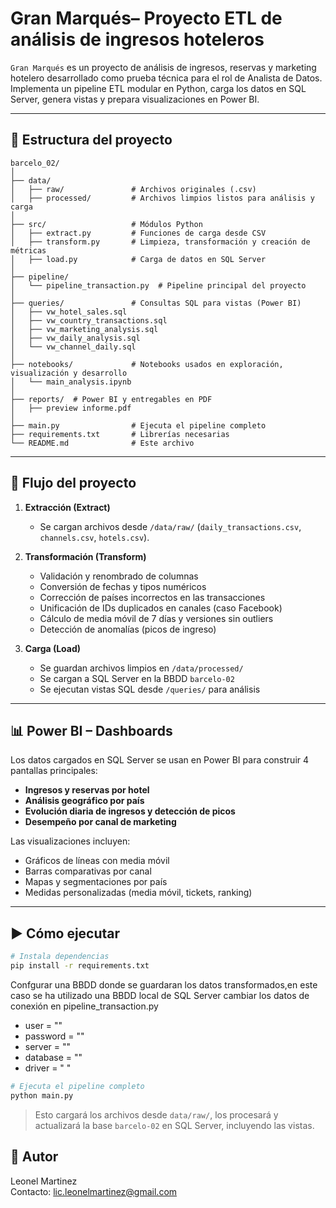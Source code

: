 
# Gran Marqués– Proyecto ETL de análisis de ingresos hoteleros

`Gran Marqués` es un proyecto de análisis de ingresos, reservas y marketing hotelero desarrollado como prueba técnica para el rol de Analista de Datos. Implementa un pipeline ETL modular en Python, carga los datos en SQL Server, genera vistas y prepara visualizaciones en Power BI.

---

## 📁 Estructura del proyecto

```
barcelo_02/
│
├── data/
│   ├── raw/               # Archivos originales (.csv)
│   ├── processed/         # Archivos limpios listos para análisis y carga
│
├── src/                   # Módulos Python
│   ├── extract.py         # Funciones de carga desde CSV
│   ├── transform.py       # Limpieza, transformación y creación de métricas
│   ├── load.py            # Carga de datos en SQL Server
│
├── pipeline/
│   └── pipeline_transaction.py  # Pipeline principal del proyecto
│
├── queries/               # Consultas SQL para vistas (Power BI)
│   ├── vw_hotel_sales.sql
│   ├── vw_country_transactions.sql
│   ├── vw_marketing_analysis.sql
│   ├── vw_daily_analysis.sql
│   └── vw_channel_daily.sql
│
├── notebooks/             # Notebooks usados en exploración, visualización y desarrollo
│   └── main_analysis.ipynb
│
├── reports/  # Power BI y entregables en PDF         
│   ├── preview informe.pdf
│
├── main.py                # Ejecuta el pipeline completo
├── requirements.txt       # Librerías necesarias
└── README.md              # Este archivo
```

---

## 🔄 Flujo del proyecto

1. **Extracción (Extract)**  
   - Se cargan archivos desde `/data/raw/` (`daily_transactions.csv`, `channels.csv`, `hotels.csv`).

2. **Transformación (Transform)**  
   - Validación y renombrado de columnas
   - Conversión de fechas y tipos numéricos
   - Corrección de países incorrectos en las transacciones
   - Unificación de IDs duplicados en canales (caso Facebook)
   - Cálculo de media móvil de 7 días y versiones sin outliers
   - Detección de anomalías (picos de ingreso)

3. **Carga (Load)**  
   - Se guardan archivos limpios en `/data/processed/`
   - Se cargan a SQL Server en la BBDD `barcelo-02`
   - Se ejecutan vistas SQL desde `/queries/` para análisis

---

## 📊 Power BI – Dashboards

Los datos cargados en SQL Server se usan en Power BI para construir 4 pantallas principales:

- **Ingresos y reservas por hotel**
- **Análisis geográfico por país**
- **Evolución diaria de ingresos y detección de picos**
- **Desempeño por canal de marketing**

Las visualizaciones incluyen:
- Gráficos de líneas con media móvil
- Barras comparativas por canal
- Mapas y segmentaciones por país
- Medidas  personalizadas (media móvil, tickets, ranking)


---

## ▶ Cómo ejecutar

```bash
# Instala dependencias
pip install -r requirements.txt
```

Confgurar una BBDD donde se guardaran los datos transformados,en este caso se ha utilizado una BBDD local de SQL Server
cambiar los datos de conexión en pipeline_transaction.py 
- user = ""
- password = ""
- server = ""
- database = ""
- driver = " "

```bash
# Ejecuta el pipeline completo
python main.py
```

> Esto cargará los archivos desde `data/raw/`, los procesará y actualizará la base `barcelo-02` en SQL Server, incluyendo las vistas.



## 👤 Autor

Leonel Martinez  
Contacto: lic.leonelmartinez@gmail.com
